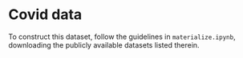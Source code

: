 # Covid data

To construct this dataset, follow the guidelines in `materialize.ipynb`, downloading the publicly available datasets listed therein. 